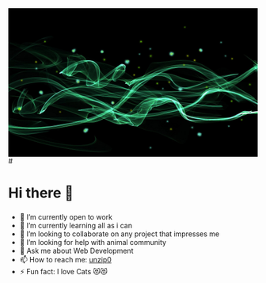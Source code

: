 <div>
  <img align="left" src="https://github.com/unzip0/unzip0/blob/main/images/banner.jpg" height="300" width="1920"/>
</div>
#  

# Hi there 👋

### 

- 🔭 I’m currently open to work
- 🌱 I’m currently learning all as i can
- 👯 I’m looking to collaborate on any project that impresses me
- 🤔 I’m looking for help with animal community
- 💬 Ask me about Web Development
- 📫 How to reach me: [unzip0](https://www.instagram.com/unzip0/?hl=es)
- ⚡ Fun fact: I love Cats :heart_eyes_cat::heart_eyes_cat:

<!--
**unzip0/unzip0** is a ✨ _special_ ✨ repository because its `README.md` (this file) appears on your GitHub profile.

Here are some ideas to get you started:

- 🔭 I’m currently working on ...
- 🌱 I’m currently learning ...
- 👯 I’m looking to collaborate on ...
- 🤔 I’m looking for help with ...
- 💬 Ask me about ...
- 📫 How to reach me: ...
- 😄 Pronouns: ...
- ⚡ Fun fact: ...
-->
